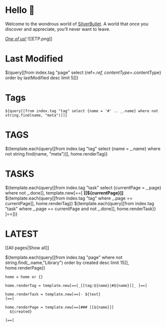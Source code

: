 
# Hello 👋
Welcome to the wondrous world of [SilverBullet](https://v2.silverbullet.md/). A world that once you discover and appreciate, you’ll never want to leave.

_[One of us!](https://community.silverbullet.md/)_
![[ETP.png]]

# Last Modified
${query[[from index.tag "page" select {ref=_.ref, contentType=_.contentType} order by lastModified desc limit 5]]}

# Tags
`${query[[from index.tag "tag" select {name = '#' .. _.name} where not string.find(name, "meta")]]}`


# TAGS
${template.each(query[[from index.tag "tag" select {name = _.name} where not string.find(name, "meta")]], home.renderTag)}

# TASKS
${template.each(query[[from index.tag "task" select {currentPage = _.page} where not _.done]], template.new[==[
**[[${currentPage}]]** ${template.each(query[[from index.tag "tag" where _.page == currentPage]], home.renderTag)}
${template.each(query[[from index.tag "task" where _.page == currentPage and not _.done]], home.renderTask)}
]==])}

# LATEST
[[All pages|Show all]]

${template.each(query[[from index.tag "page" where not string.find(_.name,"Library") order by created desc limit 15]], home.renderPage)}

```space-lua
home = home or {}

home.renderTag = template.new[==[_[[tag:${name}|#${name}]]_ ]==]

home.renderTask = template.new[==[- ${text}
]==]

home.renderPage = template.new[==[### [[${name}]]
  ${created}

]==]
```